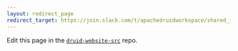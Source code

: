 ```yaml
---
layout: redirect_page
redirect_target: https://join.slack.com/t/apachedruidworkspace/shared_invite/zt-143m5afbr-4ebnAPJPaQfNOUu_g1MvSw
---
```


Edit this page in the [`druid-website-src`](https://github.com/apache/druid-website-src/) repo.